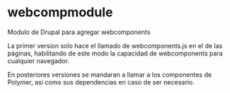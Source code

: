 # webcompmodule
Modulo de Drupal para agregar webcomponents

La primer version solo hace el llamado de webcomponents.js en el <head> de las páginas, habilitando de este modo la capacidad de webcomponents para cualquier navegador.

En posteriores versiones se mandaran a llamar a los componentes de Polymer, asi como sus dependencias en caso de ser necesario.